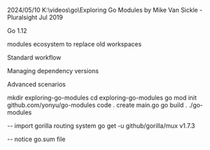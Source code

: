 2024/05/10
K:\videos\go\Exploring Go Modules by Mike Van Sickle - Pluralsight Jul 2019


Go 1.12



modules ecosystem to replace old workspaces

Standard workflow

Managing dependency versions
  

Advanced scenarios



mkdir exploring-go-modules
cd exploring-go-modules
go mod init github.com/yonyu/go-modules
code .
create main.go
go build .
./go-modules

-- import gorilla routing system
go get -u github/gorilla/mux v1.7.3

-- notice go.sum file